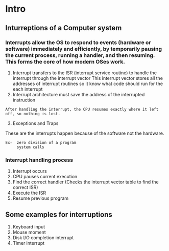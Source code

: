 # Intro
## Inturreptions of a Computer system
### Interrupts allow the OS to respond to events (hardware or software) immediately and efficiently, by temporarily pausing the current process, running a handler, and then resuming. This forms the core of how modern OSes work.

1. Interrupt transfers to the ISR (interrupt service routine) to handle the interrupt through the interrupt vector
   This interrupt vector stores all the addresses of interrupt routines so it know what code should run for the each interrupt
2. Interrupt architecture must save the address of the interrupted instruction

  ``` Before jumping to the ISR, the CPU saves the address of the instruction it was executing.
  After handling the interrupt, the CPU resumes exactly where it left off, so nothing is lost.
   ```
3. Exceptions and Traps

These are the interrupts happen because of the software not the hardware. 
```
Ex-  zero division of a program
     system calls
```
### Interrupt handling process
1. Interrupt occurs
2. CPU pauses current execution
3. Find the correct handler (Checks the interrupt vector table to find the correct ISR)
4. Execute the ISR
5. Resume previous program

## Some examples for interruptions
1. Keyboard input
2. Mouse moment
3. Disk I/O completion interrupt
4. Timer interrupt
